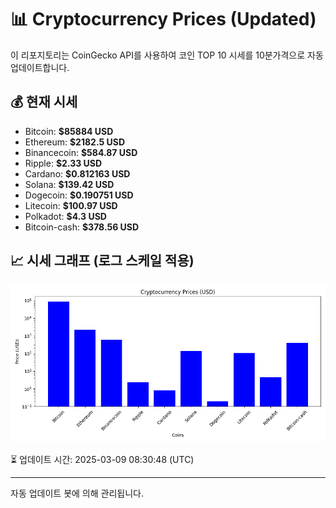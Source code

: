 
# 📊 Cryptocurrency Prices (Updated)

이 리포지토리는 CoinGecko API를 사용하여 코인 TOP 10 시세를 10분가격으로 자동 업데이트합니다.

## 💰 현재 시세
- Bitcoin: **$85884 USD**
- Ethereum: **$2182.5 USD**
- Binancecoin: **$584.87 USD**
- Ripple: **$2.33 USD**
- Cardano: **$0.812163 USD**
- Solana: **$139.42 USD**
- Dogecoin: **$0.190751 USD**
- Litecoin: **$100.97 USD**
- Polkadot: **$4.3 USD**
- Bitcoin-cash: **$378.56 USD**

## 📈 시세 그래프 (로그 스케일 적용)
![Crypto Prices](crypto_prices.png)

⏳ 업데이트 시간: 2025-03-09 08:30:48 (UTC)

---
자동 업데이트 봇에 의해 관리됩니다.
